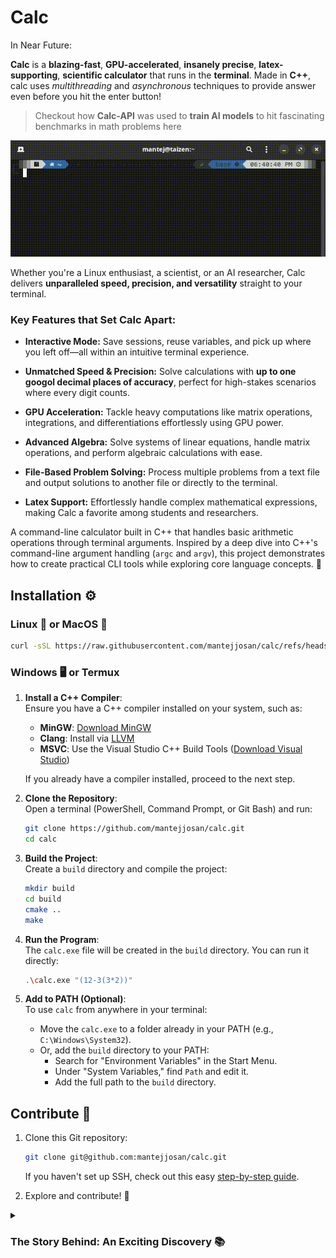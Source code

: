 

# Calc

In Near Future:

**Calc** is a **blazing-fast**, **GPU-accelerated**, **insanely precise**, **latex-supporting**, **scientific calculator** that runs in the **terminal**. Made in **C++**, calc uses *multithreading* and *asynchronous* techniques to provide answer even before you hit the enter button!

> Checkout how **Calc-API** was used to **train AI models** to hit fascinating benchmarks in math problems here

![calc being used in zsh terminal as demo](images/demo.gif)

Whether you're a Linux enthusiast, a scientist, or an AI researcher, Calc delivers **unparalleled speed, precision, and versatility** straight to your terminal.  

### **Key Features that Set Calc Apart:**  
- **Interactive Mode:** Save sessions, reuse variables, and pick up where you left off—all within an intuitive terminal experience.  
- **Unmatched Speed & Precision:** Solve calculations with **up to one googol decimal places of accuracy**, perfect for high-stakes scenarios where every digit counts.  
- **GPU Acceleration:** Tackle heavy computations like matrix operations, integrations, and differentiations effortlessly using GPU power.  
- **Advanced Algebra:** Solve systems of linear equations, handle matrix operations, and perform algebraic calculations with ease.  

- **File-Based Problem Solving:** Process multiple problems from a text file and output solutions to another file or directly to the terminal.  
- **Latex Support:** Effortlessly handle complex mathematical expressions, making Calc a favorite among students and researchers.  


A command-line calculator built in C++ that handles basic arithmetic operations through terminal arguments. Inspired by a deep dive into C++'s command-line argument handling (`argc` and `argv`), this project demonstrates how to create practical CLI tools while exploring core language concepts. 🚀

## Installation ⚙️

### Linux 🐧 or MacOS 🍎

```bash
curl -sSL https://raw.githubusercontent.com/mantejjosan/calc/refs/heads/main/install.sh | bash -s /usr/local/bin
```

### Windows 🖥️ or Termux

1. **Install a C++ Compiler**:  
   Ensure you have a C++ compiler installed on your system, such as:
   - **MinGW**: [Download MinGW](https://sourceforge.net/projects/mingw/)
   - **Clang**: Install via [LLVM](https://llvm.org/)
   - **MSVC**: Use the Visual Studio C++ Build Tools ([Download Visual Studio](https://visualstudio.microsoft.com/))

   If you already have a compiler installed, proceed to the next step.

2. **Clone the Repository**:  
   Open a terminal (PowerShell, Command Prompt, or Git Bash) and run:
   ```bash
   git clone https://github.com/mantejjosan/calc.git
   cd calc
   ```

3. **Build the Project**:  
   Create a `build` directory and compile the project:
   ```bash
   mkdir build 
   cd build
   cmake ..
   make
   ```

4. **Run the Program**:  
   The `calc.exe` file will be created in the `build` directory. You can run it directly:
   ```bash
   .\calc.exe "(12-3(3*2))"
   ```

5. **Add to PATH (Optional)**:  
   To use `calc` from anywhere in your terminal:
   - Move the `calc.exe` to a folder already in your PATH (e.g., `C:\Windows\System32`).
   - Or, add the `build` directory to your PATH:
     - Search for "Environment Variables" in the Start Menu.
     - Under "System Variables," find `Path` and edit it.
     - Add the full path to the `build` directory.

## Contribute 🤝

1. Clone this Git repository:
    ```bash
    git clone git@github.com:mantejjosan/calc.git
    ```

    If you haven't set up SSH, check out this easy [step-by-step guide](https://mantejjosan.github.io/tutorials/CollaborateOnGithub/SetUpSshKey).

2. Explore and contribute! 🚀



<details>

<summary><h3>The Story Behind: An Exciting Discovery 📚</h3></summary>

During my exploration of C++ programming through Ray Lischner's *Exploring C++*, I encountered an intriguing statement that sparked my curiosity:

> "If someone disputes the fact that the `main` function could also be `void`, refer the skeptic to section 3.6.1 of the C++ standard." 🧐

As a Linux user, I was well-versed in utilizing commands such as `pwd`, `ls`, and `grep` in the terminal environment. However, this particular passage prompted me to investigate the underlying mechanisms of these command-line tools.

Through my research, I discovered an enlightening aspect of the `main` function in C++. While many programmers typically implement the basic `int main()` structure, there exists a more sophisticated variant:

```cpp
int main(int argc, char* argv[])
```

Although initially complex in appearance, this structure serves a fundamental purpose in handling command-line arguments. Consider the following compilation command:

```bash
g++ hello.cpp -o hello
```

Each component becomes a distinct argument: `g++` represents argument 0, `hello.cpp` serves as the input file, `-o` functions as a flag, and `hello` designates the output filename. The program manages these elements through `argc` (argument count) and `argv` (argument vector).

### Understanding argc and argv 🧩

The power of command-line arguments lies in how we can access and utilize them within our programs. When you run a program from the command line, `argc` tells you how many arguments were provided, including the program name itself. Meanwhile, `argv` holds these arguments as strings in an array.

Think of it this way: `argv[0]` always contains the name of your program, while `argv[1]` onwards contain the actual arguments you typed after the program name. This simple yet powerful system allows programs to understand and process user input directly from the command line. 💡

This understanding ultimately led to the development of a command-line calculator application. What began as an academic observation transformed into a practical project that enhanced my comprehension of fundamental command-line tool architecture.

- `argv[0]` contains the program name
- `argv[1]` through `argv[argc-1]` contain the actual arguments

Consider this example: if you make a program that would read input files, process them, and produce output files, and execute it as such:

```cpp
./compressor
```

In order for this to work, you would either store the address of input files and output files inside the program in a variable or array or prompt the user to enter the address during runtime.

However, there is another way, a concise one:

```cpp
./compressor input.txt output.rar
```

Also, if your program works by using multiple files, say all `.txt` files in one directory, this would save a lot of time:

```bash
./compressor *.txt output.rar
```

The `*` is called a **wildcard** in Linux. 🐾

</details>


